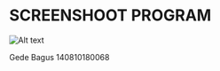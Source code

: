 # SCREENSHOOT PROGRAM
![Alt text](https://i.ibb.co/Jqc89pS/SS.jpg "Shift Cipher")

Gede Bagus
140810180068
